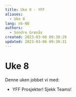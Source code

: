 ```yaml
---
title: Uke 8 - YFF
aliases: 
  - Uke 8
lang: nb-NO
authors:
  - Sondre Grønås
created: 2023-03-06 09:30:29
updated: 2023-03-06 09:30:31
---
```

# Uke 8
Denne uken jobbet vi med:
- YFF Prosjekter! Sjekk Teams!